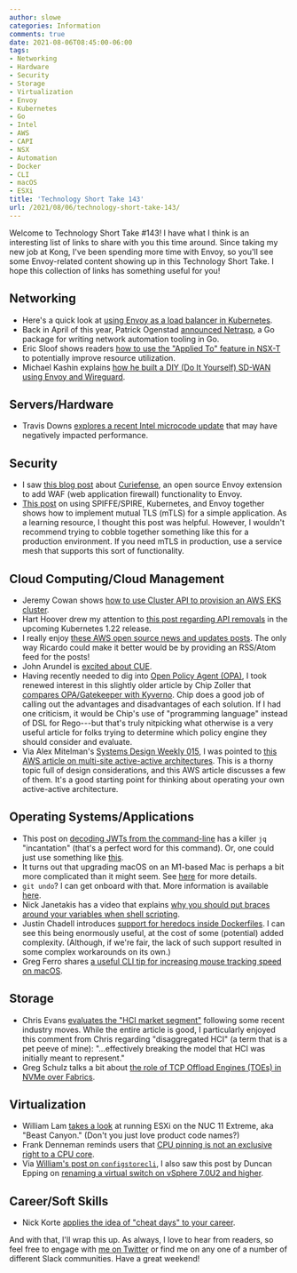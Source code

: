 ```yaml
---
author: slowe
categories: Information
comments: true
date: 2021-08-06T08:45:00-06:00
tags:
- Networking
- Hardware
- Security
- Storage
- Virtualization
- Envoy
- Kubernetes
- Go
- Intel
- AWS
- CAPI
- NSX
- Automation
- Docker
- CLI
- macOS
- ESXi
title: 'Technology Short Take 143'
url: /2021/08/06/technology-short-take-143/
---
```


Welcome to Technology Short Take #143! I have what I think is an interesting list of links to share with you this time around. Since taking my new job at Kong, I've been spending more time with Envoy, so you'll see some Envoy-related content showing up in this Technology Short Take. I hope this collection of links has something useful for you!<!--more-->

## Networking

* Here's a quick look at [using Envoy as a load balancer in Kubernetes][link-9].
* Back in April of this year, Patrick Ogenstad [announced Netrasp][link-16], a Go package for writing network automation tooling in Go.
* Eric Sloof shows readers [how to use the "Applied To" feature in NSX-T][link-20] to potentially improve resource utilization.
* Michael Kashin explains [how he built a DIY (Do It Yourself) SD-WAN using Envoy and Wireguard][link-21].

## Servers/Hardware

* Travis Downs [explores a recent Intel microcode update][link-12] that may have negatively impacted performance.

## Security

* I saw [this blog post][link-6] about [Curiefense][link-7], an open source Envoy extension to add WAF (web application firewall) functionality to Envoy.
* [This post][link-8] on using SPIFFE/SPIRE, Kubernetes, and Envoy together shows how to implement mutual TLS (mTLS) for a simple application. As a learning resource, I thought this post was helpful. However, I wouldn't recommend trying to cobble together something like this for a production environment. If you need mTLS in production, use a service mesh that supports this sort of functionality.

## Cloud Computing/Cloud Management

* Jeremy Cowan shows [how to use Cluster API to provision an AWS EKS cluster][link-1].
* Hart Hoover drew my attention to [this post regarding API removals][link-3] in the upcoming Kubernetes 1.22 release.
* I really enjoy [these AWS open source news and updates posts][link-11]. The only way Ricardo could make it better would be by providing an RSS/Atom feed for the posts!
* John Arundel is [excited about CUE][link-14].
* Having recently needed to dig into [Open Policy Agent (OPA)][link-18], I took renewed interest in this slightly older article by Chip Zoller that [compares OPA/Gatekeeper with Kyverno][link-17]. Chip does a good job of calling out the advantages and disadvantages of each solution. If I had one criticism, it would be Chip's use of "programming language" instead of DSL for Rego---but that's truly nitpicking what otherwise is a very useful article for folks trying to determine which policy engine they should consider and evaluate.
* Via Alex Mitelman's [Systems Design Weekly 015][link-27], I was pointed to [this AWS article on multi-site active-active architectures][link-28]. This is a thorny topic full of design considerations, and this AWS article discusses a few of them. It's a good starting point for thinking about operating your own active-active architecture.

## Operating Systems/Applications

* This post on [decoding JWTs from the command-line][link-4] has a killer `jq` "incantation" (that's a perfect word for this command). Or, one could just use something like [this][link-5].
* It turns out that upgrading macOS on an M1-based Mac is perhaps a bit more complicated than it might seem. See [here][link-10] for more details.
* `git undo`? I can get onboard with that. More information is available [here][link-13].
* Nick Janetakis has a video that explains [why you should put braces around your variables when shell scripting][link-15].
* Justin Chadell introduces [support for heredocs inside Dockerfiles][link-19]. I can see this being enormously useful, at the cost of some (potential) added complexity. (Although, if we're fair, the lack of such support resulted in some complex workarounds on its own.)
* Greg Ferro shares [a useful CLI tip for increasing mouse tracking speed on macOS][link-24].

## Storage

* Chris Evans [evaluates the "HCI market segment"][link-22] following some recent industry moves. While the entire article is good, I particularly enjoyed this comment from Chris regarding "disaggregated HCI" (a term that is a pet peeve of mine): "...effectively breaking the model that HCI was initially meant to represent."
* Greg Schulz talks a bit about [the role of TCP Offload Engines (TOEs) in NVMe over Fabrics][link-26].

## Virtualization

* William Lam [takes a look][link-23] at running ESXi on the NUC 11 Extreme, aka "Beast Canyon." (Don't you just love product code names?)
* Frank Denneman reminds users that [CPU pinning is not an exclusive right to a CPU core][link-25].
* Via [William's post on `configstorecli`][link-29], I also saw this post by Duncan Epping on [renaming a virtual switch on vSphere 7.0U2 and higher][link-30].

## Career/Soft Skills

* Nick Korte [applies the idea of "cheat days" to your career][link-2].

And with that, I'll wrap this up. As always, I love to hear from readers, so feel free to engage with [me on Twitter][link-99] or find me on any one of a number of different Slack communities. Have a great weekend!

[link-1]: https://jicowan.medium.com/provisioning-an-eks-cluster-with-capi-df3502e5f2b4
[link-2]: https://blog.thenetworknerd.com/2021/07/13/no-cheat-days/
[link-3]: https://kubernetes.io/blog/2021/07/14/upcoming-changes-in-kubernetes-1-22/
[link-4]: https://prefetch.net/blog/2020/07/14/decoding-json-web-tokens-jwts-from-the-linux-command-line/
[link-5]: https://github.com/mike-engel/jwt-cli
[link-6]: https://www.reblaze.com/blog/adding-web-security-to-envoy/
[link-7]: https://www.curiefense.io/
[link-8]: https://zoemccormick.medium.com/getting-started-with-envoy-spiffe-and-kubernetes-32f34cda5f35
[link-9]: https://blog.markvincze.com/how-to-use-envoy-as-a-load-balancer-in-kubernetes/
[link-10]: https://eclecticlight.co/2021/07/18/last-week-on-my-mac-the-perils-of-m1-ownership/
[link-11]: https://blog.beachgeek.co.uk/posts/aws-open-source-news-and-updates-76-2e23/
[link-12]: https://travisdowns.github.io/blog/2021/06/17/rip-zero-opt.html
[link-13]: https://blog.waleedkhan.name/git-undo/
[link-14]: https://bitfieldconsulting.com/golang/cuelang-exciting
[link-15]: https://nickjanetakis.com/blog/why-you-should-put-braces-around-your-variables-when-shell-scripting
[link-16]: https://networklore.com/hello-netrasp/
[link-17]: https://neonmirrors.net/post/2021-02/kubernetes-policy-comparison-opa-gatekeeper-vs-kyverno/
[link-18]: https://www.openpolicyagent.org
[link-19]: https://www.docker.com/blog/introduction-to-heredocs-in-dockerfiles/
[link-20]: https://www.ntpro.nl/blog/archives/3621-Speed-up-your-NSX-T-firewall-with-Applied-to.html
[link-21]: https://networkop.co.uk/post/2021-02-diy-sdwan/
[link-22]: https://www.architecting.it/blog/hci-market-segment/
[link-23]: https://williamlam.com/2021/07/esxi-on-intel-nuc-11-extreme-beast-canyon.html
[link-24]: https://etherealmind.com/mouse-tracking-speed-on-macos-fixing/
[link-25]: https://frankdenneman.nl/2021/06/11/cpu-pinning-is-not-an-exclusive-right-to-a-cpu-core/
[link-26]: https://storageioblog.com/toe-nvmeof-tcp-performance-line-boost-performance-reduce-costs/
[link-27]: https://mitelman.engineering/system-design-weekly/015/
[link-28]: https://aws.amazon.com/blogs/architecture/disaster-recovery-dr-architecture-on-aws-part-iv-multi-site-active-active/
[link-29]: https://williamlam.com/2021/07/introduction-to-the-new-esxi-configuration-store-cli-configstorecli.html
[link-30]: https://www.yellow-bricks.com/2021/06/14/how-do-i-change-the-name-of-a-vswitch-with-vsphere-7-0-u2-and-higher/
[link-99]: https://twitter.com/scott_lowe
